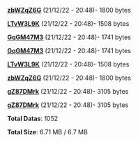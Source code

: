 [**zbWZqZ6G**](/data/zbWZqZ6G.txt) (21/12/22 - 20:48)- 1800 bytes

[**LTvW3L9K**](/data/LTvW3L9K.txt) (21/12/22 - 20:48)- 1508 bytes

[**GqGM47M3**](/data/GqGM47M3.txt) (21/12/22 - 20:48)- 1741 bytes

[**GqGM47M3**](/data/GqGM47M3.txt) (21/12/22 - 20:48)- 1741 bytes

[**LTvW3L9K**](/data/LTvW3L9K.txt) (21/12/22 - 20:48)- 1508 bytes

[**zbWZqZ6G**](/data/zbWZqZ6G.txt) (21/12/22 - 20:48)- 1800 bytes

[**gZ87DMrk**](/data/gZ87DMrk.txt) (21/12/22 - 20:48)- 3105 bytes

[**gZ87DMrk**](/data/gZ87DMrk.txt) (21/12/22 - 20:48)- 3105 bytes

**Total Datas**: 1052

**Total Size**: 6.71 MB / 6.7 MB